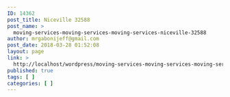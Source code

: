 ```yaml
---
ID: 14362
post_title: Niceville 32588
post_name: >
  moving-services-moving-services-moving-services-niceville-32588
author: mrgabonijeff@gmail.com
post_date: 2018-03-28 01:52:08
layout: page
link: >
  http://localhost/wordpress/moving-services-moving-services-moving-services-niceville-32588/
published: true
tags: [ ]
categories: [ ]
---
```

